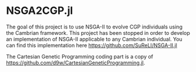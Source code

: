 # NSGA2CGP.jl

The goal of this project is to use NSGA-II to evolve CGP individuals using the Cambrian framework. This project has been stopped in order to develop an implementation of NSGA-II applicable to any Cambrian individual. You can find this implementation here https://github.com/SuReLI/NSGA-II.jl

 The Cartesian Genetic Programming coding part is a copy of https://github.com/d9w/CartesianGeneticProgramming.jl.

